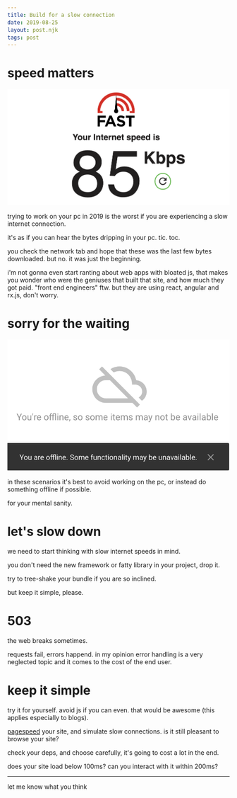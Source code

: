 ```yaml
---
title: Build for a slow connection
date: 2019-08-25
layout: post.njk
tags: post
---
```


# speed matters

![kbps.png](/assets/images/posts/build-for-a-slow-connection/kbps.png)

trying to work on your pc in 2019 is the worst if you are experiencing a slow internet connection.

it's as if you can hear the bytes dripping in your pc. tic. toc.

you check the network tab and hope that these was the last few bytes downloaded. but no. it was just the beginning.

i'm not gonna even start ranting about web apps with bloated js, that makes you wonder who were the geniuses that built that site, and how much they got paid. "front end engineers" ftw. but they are using react, angular and rx.js, don't worry.

# sorry for the waiting

![gdrive-offline.png](/assets/images/posts/build-for-a-slow-connection/gdrive-offline.png)
![gdrive-slow-2.png](/assets/images/posts/build-for-a-slow-connection/gdrive-slow-2.png)

in these scenarios it's best to avoid working on the pc, or instead do something offline if possible.

for your mental sanity.

# let's slow down

we need to start thinking with slow internet speeds in mind.

you don't need the new framework or fatty library in your project, drop it.

try to tree-shake your bundle if you are so inclined.

but keep it simple, please.

# 503

the web breaks sometimes.

requests fail, errors happend. in my opinion error handling is a very neglected topic and it comes to the cost of the end user.

# keep it simple

try it for yourself. avoid js if you can even. that would be awesome (this applies especially to blogs).

[pagespeed](https://developers.google.com/speed/pagespeed/insights/) your site, and simulate slow connections. is it still pleasant to browse your site?

check your deps, and choose carefully, it's going to cost a lot in the end.

does your site load below 100ms? can you interact with it within 200ms?

---

let me know what you think